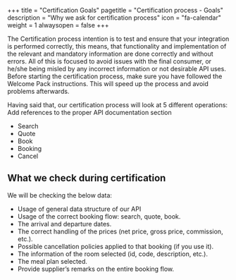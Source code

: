 +++
title = "Certification Goals"
pagetitle = "Certification process - Goals"
description = "Why we ask for certification process"
icon = "fa-calendar"
weight = 1
alwaysopen = false
+++

The Certification process intention is to test and ensure that your integration is performed correctly, this means, that functionality and implementation of the relevant and mandatory information are done correctly and without errors. All of this is focused to avoid issues with the final consumer, or he/she being misled by any incorrect information or not desirable API uses.
Before starting the certification process, make sure you have followed the Welcome Pack instructions. This will speed up the process and avoid problems afterwards. 

Having said that, our certification process will look at 5 different operations:
Add references to the proper API documentation section
- Search
- Quote
- Book
- Booking
- Cancel

## What we check during certification
We will be checking the below data:
- Usage of general data structure of our API
- Usage of the correct booking flow: search, quote, book.
- The arrival and departure dates.
- The correct handling of the prices (net price, gross price, commission, etc.).
- Possible cancellation policies applied to that booking (if you use it).
- The information of the room selected (id, code, description, etc.).
- The meal plan selected.
- Provide supplier’s remarks on the entire booking flow.
